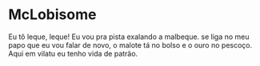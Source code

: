 # McLobisome
Eu tô leque, leque! Eu vou pra pista exalando a malbeque. se liga no meu papo que eu vou falar de novo, o malote tá no bolso e o ouro no pescoço. Aqui em vilatu eu tenho vida de patrão.
